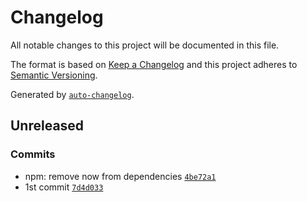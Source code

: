 # Changelog

All notable changes to this project will be documented in this file.

The format is based on [Keep a Changelog](http://keepachangelog.com/en/1.0.0/)
and this project adheres to [Semantic Versioning](http://semver.org/spec/v2.0.0.html).

Generated by [`auto-changelog`](https://github.com/CookPete/auto-changelog).

## Unreleased

### Commits

- npm: remove now from dependencies [`4be72a1`](https://github.com/mklabs/now-completions/commit/4be72a1d115d2a08f7907fdbfc497410b6cf2b50)
- 1st commit [`7d4d033`](https://github.com/mklabs/now-completions/commit/7d4d033586795dd77e5f4fd29a2044b77f4d6902)
